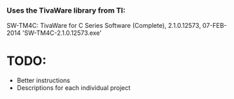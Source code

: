 ### Uses the TivaWare library from TI:
SW-TM4C: TivaWare for C Series Software (Complete), 2.1.0.12573, 07-FEB-2014 
'SW-TM4C-2.1.0.12573.exe'

# TODO:

* Better instructions
* Descriptions for each individual project
